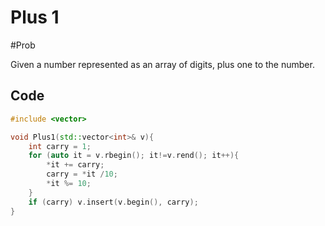 # Plus 1

#Prob

Given a number represented as an array of digits, plus one to the number.

## Code

```cpp
#include <vector>

void Plus1(std::vector<int>& v){
	int carry = 1;
	for (auto it = v.rbegin(); it!=v.rend(); it++){
		*it += carry;
		carry = *it /10;
		*it %= 10;
	}
	if (carry) v.insert(v.begin(), carry);
}
```